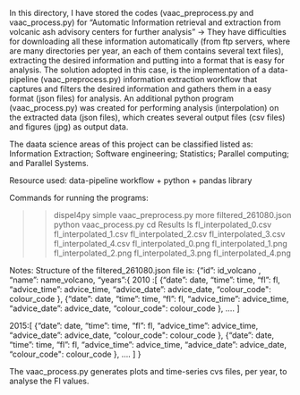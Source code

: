 In this directory, I have stored the codes (vaac_preprocess.py and vaac_process.py) for “Automatic Information retrieval and extraction from volcanic ash advisory centers for further analysis” → They have difficulties for downloading all these information automatically (from ftp servers, where are many directories per year, an each of them contains several text files), extracting the desired information and putting into a format that is easy for analysis.
The solution adopted in this case, is the implementation of a data-pipeline (vaac_preprocess.py) information extraction workflow that captures and filters the desired information and gathers them in a easy format (json files) for analysis.
An additional python program (vaac_process.py) was created for performing analysis (interpolation) on the extracted data (json files), which creates several output files (csv files) and figures (jpg) as output data. 

The daata science areas of this project can be classified listed as: Information Extraction; Software engineering; Statistics; Parallel computing; and Parallel Systems.

Resource used: data-pipeline workflow + python + pandas library 


Commands for running the programs:  
>> dispel4py simple vaac_preprocess.py
>> more filtered_261080.json 
>> python vaac_process.py
>> cd Results
>> ls 
fl_interpolated_0.csv
fl_interpolated_1.csv
fl_interpolated_2.csv
fl_interpolated_3.csv
fl_interpolated_4.csv
fl_interpolated_0.png
fl_interpolated_1.png
fl_interpolated_2.png
fl_interpolated_3.png
fl_interpolated_4.png

Notes: 
Structure of the filtered_261080.json file is:
 {“id”: id_volcano , 
  “name”: name_volcano, 
  “years”:{ 
 2010 :[ {“date”: date, “time”: time, “fl”: fl, “advice_time”: advice_time, “advice_date”: advice_date, “colour_code": colour_code }, 
              {“date”: date, “time”: time, “fl”: fl, “advice_time”: advice_time, “advice_date”: advice_date, “colour_code": colour_code },  …. ]

2015:[ {“date”: date, “time”: time, “fl”: fl, “advice_time”: advice_time, “advice_date”: advice_date, “colour_code": colour_code }, 
              {“date”: date, “time”: time, “fl”: fl, “advice_time”: advice_time, “advice_date”: advice_date, “colour_code": colour_code },  …. ]
}


The vaac_process.py generates plots and time-series cvs files, per year, to analyse the Fl values. 

